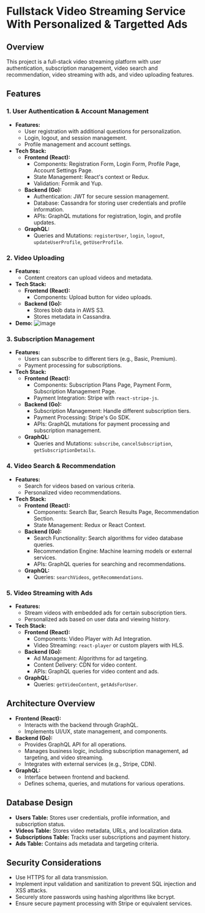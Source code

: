 # Fullstack Video Streaming Service With Personalized & Targetted Ads
## Overview

This project is a full-stack video streaming platform with user authentication, subscription management, video search and recommendation, video streaming with ads, and video uploading features.

## Features

### 1. User Authentication & Account Management
- **Features:**
  - User registration with additional questions for personalization.
  - Login, logout, and session management.
  - Profile management and account settings.
- **Tech Stack:**
  - **Frontend (React):**
    - Components: Registration Form, Login Form, Profile Page, Account Settings Page.
    - State Management: React's context or Redux.
    - Validation: Formik and Yup.
  - **Backend (Go):**
    - Authentication: JWT for secure session management.
    - Database: Cassandra for storing user credentials and profile information.
    - APIs: GraphQL mutations for registration, login, and profile updates.
  - **GraphQL:**
    - Queries and Mutations: `registerUser`, `login`, `logout`, `updateUserProfile`, `getUserProfile`.
   
### 2. Video Uploading
- **Features:**
  - Content creators can upload videos and metadata.
- **Tech Stack:**
  - **Frontend (React):**
    - Components: Upload button for video uploads.
  - **Backend (Go):**
    - Stores blob data in AWS S3.
    - Stores metadata in Cassandra.
- **Demo:**
![image](https://github.com/user-attachments/assets/d9bfca28-42dd-444e-a6fc-eec9a1c2c53e)

### 3. Subscription Management
- **Features:**
  - Users can subscribe to different tiers (e.g., Basic, Premium).
  - Payment processing for subscriptions.
- **Tech Stack:**
  - **Frontend (React):**
    - Components: Subscription Plans Page, Payment Form, Subscription Management Page.
    - Payment Integration: Stripe with `react-stripe-js`.
  - **Backend (Go):**
    - Subscription Management: Handle different subscription tiers.
    - Payment Processing: Stripe's Go SDK.
    - APIs: GraphQL mutations for payment processing and subscription management.
  - **GraphQL:**
    - Queries and Mutations: `subscribe`, `cancelSubscription`, `getSubscriptionDetails`.

### 4. Video Search & Recommendation
- **Features:**
  - Search for videos based on various criteria.
  - Personalized video recommendations.
- **Tech Stack:**
  - **Frontend (React):**
    - Components: Search Bar, Search Results Page, Recommendation Section.
    - State Management: Redux or React Context.
  - **Backend (Go):**
    - Search Functionality: Search algorithms for video database queries.
    - Recommendation Engine: Machine learning models or external services.
    - APIs: GraphQL queries for searching and recommendations.
  - **GraphQL:**
    - Queries: `searchVideos`, `getRecommendations`.

### 5. Video Streaming with Ads
- **Features:**
  - Stream videos with embedded ads for certain subscription tiers.
  - Personalized ads based on user data and viewing history.
- **Tech Stack:**
  - **Frontend (React):**
    - Components: Video Player with Ad Integration.
    - Video Streaming: `react-player` or custom players with HLS.
  - **Backend (Go):**
    - Ad Management: Algorithms for ad targeting.
    - Content Delivery: CDN for video content.
    - APIs: GraphQL queries for video content and ads.
  - **GraphQL:**
    - Queries: `getVideoContent`, `getAdsForUser`.

## Architecture Overview

- **Frontend (React):**
  - Interacts with the backend through GraphQL.
  - Implements UI/UX, state management, and components.
- **Backend (Go):**
  - Provides GraphQL API for all operations.
  - Manages business logic, including subscription management, ad targeting, and video streaming.
  - Integrates with external services (e.g., Stripe, CDN).
- **GraphQL:**
  - Interface between frontend and backend.
  - Defines schema, queries, and mutations for various operations.

## Database Design

- **Users Table:** Stores user credentials, profile information, and subscription status.
- **Videos Table:** Stores video metadata, URLs, and localization data.
- **Subscriptions Table:** Tracks user subscriptions and payment history.
- **Ads Table:** Contains ads metadata and targeting criteria.

## Security Considerations

- Use HTTPS for all data transmission.
- Implement input validation and sanitization to prevent SQL injection and XSS attacks.
- Securely store passwords using hashing algorithms like bcrypt.
- Ensure secure payment processing with Stripe or equivalent services.
